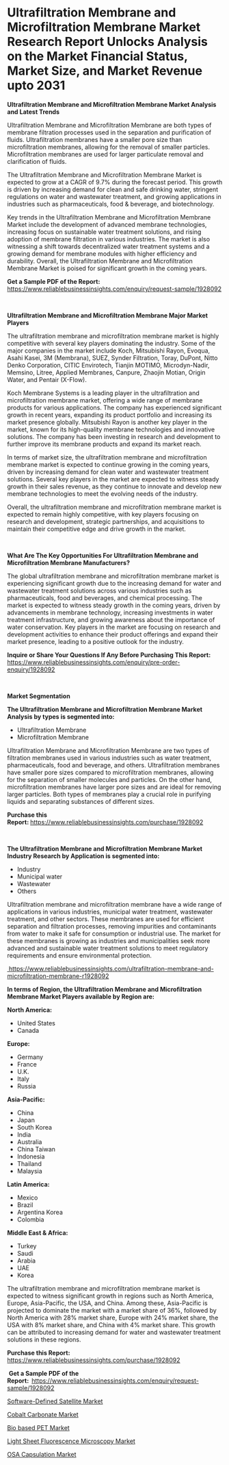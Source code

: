 <p><h1>Ultrafiltration Membrane and Microfiltration Membrane Market Research Report Unlocks Analysis on the Market Financial Status, Market Size, and Market Revenue upto 2031</h1></p><p><strong>Ultrafiltration Membrane and Microfiltration Membrane Market Analysis and Latest Trends</strong></p>
<p><p>Ultrafiltration Membrane and Microfiltration Membrane are both types of membrane filtration processes used in the separation and purification of fluids. Ultrafiltration membranes have a smaller pore size than microfiltration membranes, allowing for the removal of smaller particles. Microfiltration membranes are used for larger particulate removal and clarification of fluids.</p><p>The Ultrafiltration Membrane and Microfiltration Membrane Market is expected to grow at a CAGR of 9.7% during the forecast period. This growth is driven by increasing demand for clean and safe drinking water, stringent regulations on water and wastewater treatment, and growing applications in industries such as pharmaceuticals, food & beverage, and biotechnology. </p><p>Key trends in the Ultrafiltration Membrane and Microfiltration Membrane Market include the development of advanced membrane technologies, increasing focus on sustainable water treatment solutions, and rising adoption of membrane filtration in various industries. The market is also witnessing a shift towards decentralized water treatment systems and a growing demand for membrane modules with higher efficiency and durability. Overall, the Ultrafiltration Membrane and Microfiltration Membrane Market is poised for significant growth in the coming years.</p></p>
<p><strong>Get a Sample PDF of the Report:&nbsp;</strong> <a href="https://www.reliablebusinessinsights.com/enquiry/request-sample/1928092">https://www.reliablebusinessinsights.com/enquiry/request-sample/1928092</a></p>
<p>&nbsp;</p>
<p><strong>Ultrafiltration Membrane and Microfiltration Membrane Major Market Players</strong></p>
<p><p>The ultrafiltration membrane and microfiltration membrane market is highly competitive with several key players dominating the industry. Some of the major companies in the market include Koch, Mitsubishi Rayon, Evoqua, Asahi Kasei, 3M (Membrana), SUEZ, Synder Filtration, Toray, DuPont, Nitto Denko Corporation, CITIC Envirotech, Tianjin MOTIMO, Microdyn-Nadir, Memsino, Litree, Applied Membranes, Canpure, Zhaojin Motian, Origin Water, and Pentair (X-Flow).</p><p>Koch Membrane Systems is a leading player in the ultrafiltration and microfiltration membrane market, offering a wide range of membrane products for various applications. The company has experienced significant growth in recent years, expanding its product portfolio and increasing its market presence globally. Mitsubishi Rayon is another key player in the market, known for its high-quality membrane technologies and innovative solutions. The company has been investing in research and development to further improve its membrane products and expand its market reach.</p><p>In terms of market size, the ultrafiltration membrane and microfiltration membrane market is expected to continue growing in the coming years, driven by increasing demand for clean water and wastewater treatment solutions. Several key players in the market are expected to witness steady growth in their sales revenue, as they continue to innovate and develop new membrane technologies to meet the evolving needs of the industry.</p><p>Overall, the ultrafiltration membrane and microfiltration membrane market is expected to remain highly competitive, with key players focusing on research and development, strategic partnerships, and acquisitions to maintain their competitive edge and drive growth in the market.</p></p>
<p>&nbsp;</p>
<p><strong>What Are The Key Opportunities For Ultrafiltration Membrane and Microfiltration Membrane Manufacturers?</strong></p>
<p><p>The global ultrafiltration membrane and microfiltration membrane market is experiencing significant growth due to the increasing demand for water and wastewater treatment solutions across various industries such as pharmaceuticals, food and beverages, and chemical processing. The market is expected to witness steady growth in the coming years, driven by advancements in membrane technology, increasing investments in water treatment infrastructure, and growing awareness about the importance of water conservation. Key players in the market are focusing on research and development activities to enhance their product offerings and expand their market presence, leading to a positive outlook for the industry.</p></p>
<p><strong>Inquire or Share Your Questions If Any Before Purchasing This Report:</strong> <a href="https://www.reliablebusinessinsights.com/enquiry/pre-order-enquiry/1928092">https://www.reliablebusinessinsights.com/enquiry/pre-order-enquiry/1928092</a></p>
<p>&nbsp;</p>
<p><strong>Market Segmentation</strong></p>
<p><strong>The Ultrafiltration Membrane and Microfiltration Membrane Market Analysis by types is segmented into:</strong></p>
<p><ul><li>Ultrafiltration Membrane</li><li>Microfiltration Membrane</li></ul></p>
<p><p>Ultrafiltration Membrane and Microfiltration Membrane are two types of filtration membranes used in various industries such as water treatment, pharmaceuticals, food and beverage, and others. Ultrafiltration membranes have smaller pore sizes compared to microfiltration membranes, allowing for the separation of smaller molecules and particles. On the other hand, microfiltration membranes have larger pore sizes and are ideal for removing larger particles. Both types of membranes play a crucial role in purifying liquids and separating substances of different sizes.</p></p>
<p><strong>Purchase this Report:&nbsp;</strong><a href="https://www.reliablebusinessinsights.com/purchase/1928092">https://www.reliablebusinessinsights.com/purchase/1928092</a></p>
<p>&nbsp;</p>
<p><strong>The Ultrafiltration Membrane and Microfiltration Membrane Market Industry Research by Application is segmented into:</strong></p>
<p><ul><li>Industry</li><li>Municipal water</li><li>Wastewater</li><li>Others</li></ul></p>
<p><p>Ultrafiltration membrane and microfiltration membrane have a wide range of applications in various industries, municipal water treatment, wastewater treatment, and other sectors. These membranes are used for efficient separation and filtration processes, removing impurities and contaminants from water to make it safe for consumption or industrial use. The market for these membranes is growing as industries and municipalities seek more advanced and sustainable water treatment solutions to meet regulatory requirements and ensure environmental protection.</p></p>
<p><a href="https://www.reliablebusinessinsights.com/ultrafiltration-membrane-and-microfiltration-membrane-r1928092">&nbsp;https://www.reliablebusinessinsights.com/ultrafiltration-membrane-and-microfiltration-membrane-r1928092</a></p>
<p><strong>In terms of Region, the Ultrafiltration Membrane and Microfiltration Membrane Market Players available by Region are:</strong></p>
<p>
    <p> <strong> North America: </strong>
        <ul>
            <li>United States</li>
            <li>Canada</li>
        </ul>
        </p> 
    <p> <strong> Europe: </strong>
        <ul>
            <li>Germany</li>
            <li>France</li>
            <li>U.K.</li>
            <li>Italy</li>
            <li>Russia</li>
        </ul>
        </p> 
    <p> <strong> Asia-Pacific: </strong>
        <ul>
            <li>China</li>
            <li>Japan</li>
            <li>South Korea</li>
            <li>India</li>
            <li>Australia</li>
            <li>China Taiwan</li>
            <li>Indonesia</li>
            <li>Thailand</li>
            <li>Malaysia</li>
        </ul>
        </p> 
    <p> <strong> Latin America: </strong>
        <ul>
            <li>Mexico</li>
            <li>Brazil</li>
            <li>Argentina Korea</li>
            <li>Colombia</li>
        </ul>
        </p> 
    <p> <strong> Middle East & Africa: </strong>
        <ul>
            <li>Turkey</li>
            <li>Saudi</li>
            <li>Arabia</li>
            <li>UAE</li>
            <li>Korea</li>
        </ul>
    </p>
    </p>
<p><p>The ultrafiltration membrane and microfiltration membrane market is expected to witness significant growth in regions such as North America, Europe, Asia-Pacific, the USA, and China. Among these, Asia-Pacific is projected to dominate the market with a market share of 36%, followed by North America with 28% market share, Europe with 24% market share, the USA with 8% market share, and China with 4% market share. This growth can be attributed to increasing demand for water and wastewater treatment solutions in these regions.</p></p>
<p><strong>Purchase this Report: </strong><a href="https://www.reliablebusinessinsights.com/purchase/1928092">https://www.reliablebusinessinsights.com/purchase/1928092</a></p>
<p>&nbsp;<strong>Get a Sample PDF of the Report:&nbsp;&nbsp;</strong><a href="https://www.reliablebusinessinsights.com/enquiry/request-sample/1928092">https://www.reliablebusinessinsights.com/enquiry/request-sample/1928092</a></p>
<p><strong></strong></p>
<p><p><a href="https://medium.com/@sean.peake0978/software-defined-satellite-market-size-is-growing-at-cagr-of-6-9-a32dcdc3a286">Software-Defined Satellite Market</a></p><p><a href="https://www.linkedin.com/pulse/cobalt-carbonate-market-emerging-trends-future-prospects-period-x8cnf">Cobalt Carbonate Market</a></p><p><a href="https://www.linkedin.com/pulse/comprehensive-analysis-global-bio-based-pet-market-growth-trends-rgdzf?trackingId=%2F8sviVwOn3VB71yMT6oO7g%3D%3D">Bio based PET Market</a></p><p><a href="https://github.com/JermaineCrona2023/Market-Research-Report-List-2/blob/main/light-sheet-fluorescence-microscopy-market.md">Light Sheet Fluorescence Microscopy Market</a></p><p><a href="https://medium.com/@kelleebernier1851/global-osa-capsulation-market-trends-insights-into-growth-opportunities-and-challenges-forecasted-e54528a903c8">OSA Capsulation Market</a></p></p>